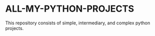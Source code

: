 # ALL-MY-PYTHON-PROJECTS
This repository consists of simple, intermediary, and complex python projects.

